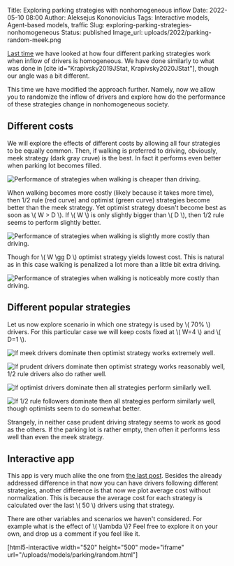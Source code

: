 Title: Exploring parking strategies with nonhomogeneous inflow
Date: 2022-05-10 08:00
Author: Aleksejus Kononovicius
Tags: Interactive models, Agent-based models, traffic
Slug: exploring-parking-strategies-nonhomogeneous
Status: published
Image_url: uploads/2022/parking-random-meek.png

[Last time]({filename}/articles/2022/exploring-parking-strategies.md) we
have looked at how four different parking strategies work when inflow of
drivers is homogeneous. We have done similarly to what was done in [cite
id="Krapivsky2019JStat, Krapivsky2020JStat"], though our angle was a bit
different.

This time we have modified the approach further. Namely, now we allow you to
randomize the inflow of drivers and explore how do the performance of these
strategies change in nonhomogeneous society.
<!--more-->

## Different costs

We will explore the effects of different costs by allowing all four
strategies to be equally common. Then, if walking is preferred to driving,
obviously, meek strategy (dark gray cruve) is the best. In fact it performs
even better when parking lot becomes filled.

![Performance of strategies when walking is cheaper than
driving.](/uploads/2022/parking-random-W0.5.png "Performance of strategies
when walking is cheaper than driving.")

When walking becomes more costly (likely because it takes more time), then
1/2 rule (red curve) and optimist (green curve) strategies become better
than the meek strategy. Yet optimist strategy doesn't become best as soon as
\\\( W > D \\\). If \\\( W \\\) is only slightly bigger than \\\( D \\\),
then 1/2 rule seems to perform slightly better.

![Performance of strategies when walking is slightly more costly than
driving.](/uploads/2022/parking-random-W2.png "Performance of strategies
when walking is slightly more costly than driving.")

Though for \\\( W \gg D \\\) optimist strategy yields lowest cost. This is
natural as in this case walking is penalized a lot more than a little bit
extra driving.

![Performance of strategies when walking is noticeably more costly than
driving.](/uploads/2022/parking-random-W4.png "Performance of strategies
when walking is noticeably more costly than driving.")

## Different popular strategies

Let us now explore scenario in which one strategy is used by \\\( 70\% \\\)
drivers. For this particular case we will keep costs fixed at \\\( W=4 \\\)
and \\\( D=1 \\\).

![If meek drivers dominate then optimist strategy works extremely
well.](/uploads/2022/parking-random-meek.png "If meek drivers dominate then
optimist strategy works extremely well.")

![If prudent drivers dominate then optimist strategy works reasonably well,
1/2 rule drivers also do rather
well.](/uploads/2022/parking-random-prudent.png "If prudent drivers dominate
then optimist strategy works reasonably well, 1/2 rule drivers also do
rather well.")

![If optimist drivers dominate then all strategies perform similarly
well.](/uploads/2022/parking-random-optimist.png "If optimist drivers
dominate then all strategies perform similarly well.")

![If 1/2 rule followers dominate then all strategies perform similarly well,
though optimists seem to do somewhat
better.](/uploads/2022/parking-random-half.png "If 1/2 rule followers
dominate then all strategies perform similarly well, though optimists seem
to do somewhat better.")

Strangely, in neither case prudent driving strategy seems to work as good as
the others. If the parking lot is rather empty, then often it performs less
well than even the meek strategy.

## Interactive app

This app is very much alike the one from [the last
post]({filename}/articles/2022/exploring-parking-strategies.md). Besides the
already addressed difference in that now you can have drivers following
different strategies, another difference is that now we plot average cost
without normalization. This is because the average cost for each strategy is
calculated over the last \\\( 50 \\\) drivers using that strategy.

There are other variables and scenarios we haven't considered. For example
what is the effect of \\\( \lambda \\\)? Feel free to explore it on your
own, and drop us a comment if you feel like it.

[html5-interactive width="520" height="500" mode="iframe"
url="/uploads/models/parking/random.html"]
